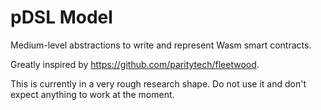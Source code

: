 # pDSL Model

Medium-level abstractions to write and represent Wasm smart contracts.

Greatly inspired by https://github.com/paritytech/fleetwood.

This is currently in a very rough research shape.
Do not use it and don't expect anything to work at the moment.
